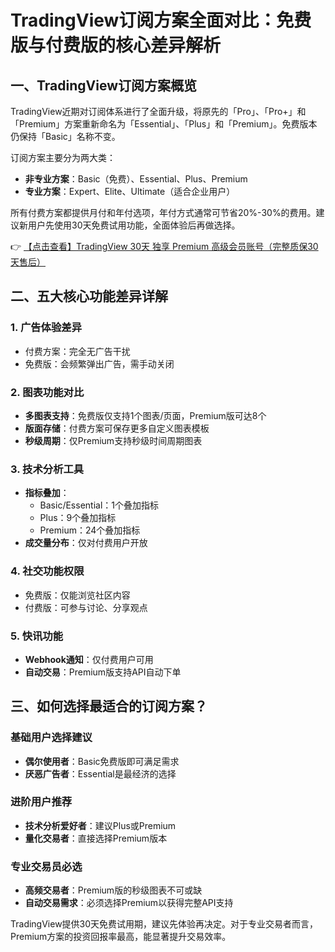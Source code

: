 # TradingView订阅方案全面对比：免费版与付费版的核心差异解析

## 一、TradingView订阅方案概览

TradingView近期对订阅体系进行了全面升级，将原先的「Pro」、「Pro+」和「Premium」方案重新命名为「Essential」、「Plus」和「Premium」。免费版本仍保持「Basic」名称不变。

订阅方案主要分为两大类：
- **非专业方案**：Basic（免费）、Essential、Plus、Premium
- **专业方案**：Expert、Elite、Ultimate（适合企业用户）

所有付费方案都提供月付和年付选项，年付方式通常可节省20%-30%的费用。建议新用户先使用30天免费试用功能，全面体验后再做选择。

👉 [【点击查看】TradingView 30天 独享 Premium 高级会员账号（完整质保30天售后）](https://bit.ly/TradingView-Pro)

## 二、五大核心功能差异详解

### 1. 广告体验差异
- 付费方案：完全无广告干扰
- 免费版：会频繁弹出广告，需手动关闭

### 2. 图表功能对比
- **多图表支持**：免费版仅支持1个图表/页面，Premium版可达8个
- **版面存储**：付费方案可保存更多自定义图表模板
- **秒级周期**：仅Premium支持秒级时间周期图表

### 3. 技术分析工具
- **指标叠加**：
  - Basic/Essential：1个叠加指标
  - Plus：9个叠加指标
  - Premium：24个叠加指标
- **成交量分布**：仅对付费用户开放

### 4. 社交功能权限
- 免费版：仅能浏览社区内容
- 付费版：可参与讨论、分享观点

### 5. 快讯功能
- **Webhook通知**：仅付费用户可用
- **自动交易**：Premium版支持API自动下单

## 三、如何选择最适合的订阅方案？

### 基础用户选择建议
- **偶尔使用者**：Basic免费版即可满足需求
- **厌恶广告者**：Essential是最经济的选择

### 进阶用户推荐
- **技术分析爱好者**：建议Plus或Premium
- **量化交易者**：直接选择Premium版本

### 专业交易员必选
- **高频交易者**：Premium版的秒级图表不可或缺
- **自动交易需求**：必须选择Premium以获得完整API支持

TradingView提供30天免费试用期，建议先体验再决定。对于专业交易者而言，Premium方案的投资回报率最高，能显著提升交易效率。